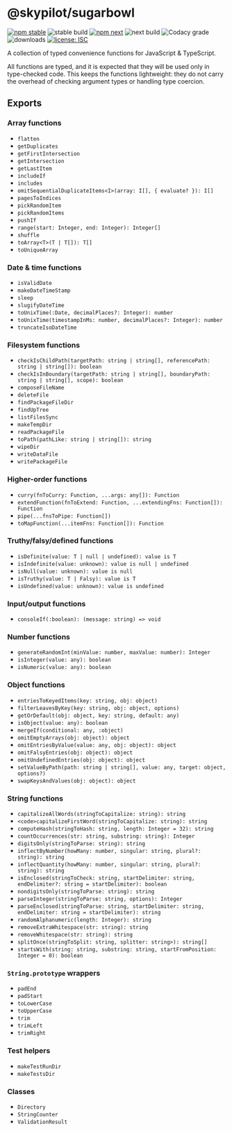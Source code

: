 # @skypilot/sugarbowl

[![npm stable](https://img.shields.io/npm/v/@skypilot/sugarbowl?label=stable)](https://www.npmjs.com/package/@skypilot/sugarbowl)
![stable build](https://img.shields.io/github/workflow/status/skypilot-dev/sugarbowl/Stable%20release?label=stable%20build)
[![npm next](https://img.shields.io/npm/v/@skypilot/sugarbowl/next?label=next)](https://www.npmjs.com/package/@skypilot/sugarbowl)
![next build](https://img.shields.io/github/workflow/status/skypilot-dev/sugarbowl/Prerelease?branch=next&label=next%20build)
![Codacy grade](https://img.shields.io/codacy/grade/218540d35b43406f802719cd8af93a10)
![downloads](https://img.shields.io/npm/dm/@skypilot/sugarbowl)
[![license: ISC](https://img.shields.io/badge/license-ISC-blue.svg)](https://opensource.org/licenses/ISC)

A collection of typed convenience functions for JavaScript & TypeScript.

All functions are typed, and it is expected that they will be used only in
type-checked code. This keeps the functions lightweight: they do not
carry the overhead of checking argument types or handling type coercion.

## Exports

### Array functions

-   `flatten`
-   `getDuplicates`
-   `getFirstIntersection`
-   `getIntersection`
-   `getLastItem`
-   `includeIf`
-   `includes`
-   `omitSequentialDuplicateItems<I>(array: I[], { evaluate? }): I[]`
-   `pagesToIndices`
-   `pickRandomItem`
-   `pickRandomItems`
-   `pushIf`
-   `range(start: Integer, end: Integer): Integer[]`
-   `shuffle`
-   `toArray<T>(T | T[]): T[]`
-   `toUniqueArray`

### Date & time functions

-   `isValidDate`
-   `makeDateTimeStamp`
-   `sleep`
-   `slugifyDateTime`
-   `toUnixTime(:Date, decimalPlaces?: Integer): number`
-   `toUnixTime(timestampInMs: number, decimalPlaces?: Integer): number`
-   `truncateIsoDateTime`

### Filesystem functions

-   `checkIsChildPath(targetPath: string | string[], referencePath: string | string[]): boolean`
-   `checkIsInBoundary(targetPath: string | string[], boundaryPath: string | string[], scope): boolean`
-   `composeFileName`
-   `deleteFile`
-   `findPackageFileDir`
-   `findUpTree`
-   `listFilesSync`
-   `makeTempDir`
-   `readPackageFile`
-   `toPath(pathLike: string | string[]): string`
-   `wipeDir`
-   `writeDataFile`
-   `writePackageFile`

### Higher-order functions

-   `curry(fnToCurry: Function, ...args: any[]): Function`
-   `extendFunction(fnToExtend: Function, ...extendingFns: Function[]): Function`
-   `pipe(...fnsToPipe: Function[])`
-   `toMapFunction(...itemFns: Function[]): Function`

### Truthy/falsy/defined functions

-   `isDefinite(value: T | null | undefined): value is T`
-   `isIndefinite(value: unknown): value is null | undefined`
-   `isNull(value: unknown): value is null`
-   `isTruthy(value: T | Falsy): value is T`
-   `isUndefined(value: unknown): value is undefined`

### Input/output functions

-   `consoleIf(:boolean): (message: string) => void`

### Number functions

-   `generateRandomInt(minValue: number, maxValue: number): Integer`
-   `isInteger(value: any): boolean`
-   `isNumeric(value: any): boolean`

### Object functions

-   `entriesToKeyedItems(key: string, obj: object)`
-   `filterLeavesByKey(key: string, obj: object, options)`
-   `getOrDefault(obj: object, key: string, default: any)`
-   `isObject(value: any): boolean`
-   `mergeIf(conditional: any, :object)`
-   `omitEmptyArrays(obj: object): object`
-   `omitEntriesByValue(value: any, obj: object): object`
-   `omitFalsyEntries(obj: object): object`
-   `omitUndefinedEntries(obj: object): object`
-   `setValueByPath(path: string | string[], value: any, target: object, options?)`
-   `swapKeysAndValues(obj: object): object`

### String functions

-   `capitalizeAllWords(stringToCapitalize: string): string`
-   `<code>capitalizeFirstWord(stringToCapitalize: string): string`
-   `computeHash(stringToHash: string, length: Integer = 32): string`
-   `countOccurrences(str: string, substring: string): Integer`
-   `digitsOnly(stringToParse: string): string`
-   `inflectByNumber(howMany: number, singular: string, plural?: string): string`
-   `inflectQuantity(howMany: number, singular: string, plural?: string): string`
-   `isEnclosed(stringToCheck: string, startDelimiter: string, endDelimiter?: string = startDelimiter): boolean`
-   `nondigitsOnly(stringToParse: string): string`
-   `parseInteger(stringToParse: string, options): Integer`
-   `parseEnclosed(stringToParse: string, startDelimiter: string, endDelimiter: string = startDelimiter): string`
-   `randomAlphanumeric(length: Integer): string`
-   `removeExtraWhitespace(str: string): string`
-   `removeWhitespace(str: string): string`
-   `splitOnce(stringToSplit: string, splitter: string>): string[]`
-   `startsWith(string: string, substring: string, startFromPosition: Integer = 0): boolean`

### `String.prototype` wrappers

-   `padEnd`
-   `padStart`
-   `toLowerCase`
-   `toUpperCase`
-   `trim`
-   `trimLeft`
-   `trimRight`

### Test helpers

-   `makeTestRunDir`
-   `makeTestsDir`

### Classes

-   `Directory`
-   `StringCounter`
-   `ValidationResult`
